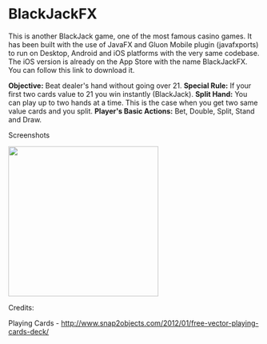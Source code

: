 # BlackJackFX

This is another BlackJack game, one of the most famous casino games. It has been built with the use of JavaFX and Gluon Mobile plugin (javafxports) to run on Desktop, Android and iOS platforms with the very same codebase. The iOS version is already on the App Store with the name BlackJackFX. You can follow this link to download it.

**Objective:** Beat dealer's hand without going over 21.
**Special Rule:** If your first two cards value to 21 you win instantly (BlackJack).
**Split Hand:** You can play up to two hands at a time. This is the case when you get two same value cards and you split.
**Player's Basic Actions:** Bet, Double, Split, Stand and Draw.

Screenshots

<img src="https://www.dropbox.com/s/ms4uvaa7klw54z1/iPhone6A.png?raw=1" width="300">


Credits:

Playing Cards - http://www.snap2objects.com/2012/01/free-vector-playing-cards-deck/
